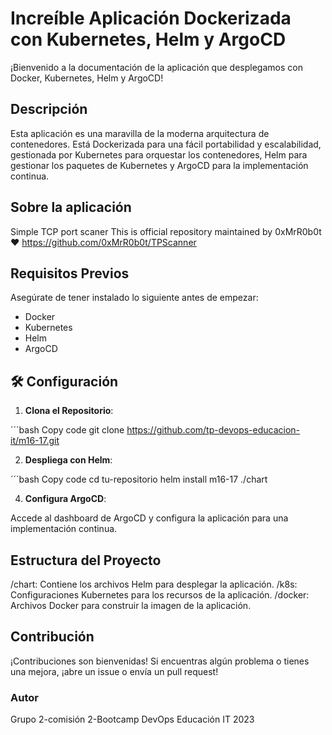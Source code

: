 # Increíble Aplicación Dockerizada con Kubernetes, Helm y ArgoCD
¡Bienvenido a la documentación de la aplicación que desplegamos con Docker, Kubernetes, Helm y ArgoCD!

## Descripción
Esta aplicación es una maravilla de la moderna arquitectura de contenedores. Está Dockerizada para una fácil portabilidad y escalabilidad, gestionada por Kubernetes para orquestar los contenedores, Helm para gestionar los paquetes de Kubernetes y ArgoCD para la implementación continua.

## Sobre la aplicación
Simple TCP port scaner
This is official repository maintained by 0xMrR0b0t ❤️
https://github.com/0xMrR0b0t/TPScanner

## Requisitos Previos
Asegúrate de tener instalado lo siguiente antes de empezar:

- Docker
- Kubernetes
- Helm
- ArgoCD
  
## 🛠 Configuración
1. **Clona el Repositorio**:

´´´bash
Copy code
git clone https://github.com/tp-devops-educacion-it/m16-17.git

2. **Despliega con Helm**:

´´´bash
Copy code
cd tu-repositorio
helm install m16-17 ./chart

4. **Configura ArgoCD**:

Accede al dashboard de ArgoCD y configura la aplicación para una implementación continua.

## Estructura del Proyecto
/chart: Contiene los archivos Helm para desplegar la aplicación.
/k8s: Configuraciones Kubernetes para los recursos de la aplicación.
/docker: Archivos Docker para construir la imagen de la aplicación.

## Contribución
¡Contribuciones son bienvenidas! Si encuentras algún problema o tienes una mejora, ¡abre un issue o envía un pull request!

### Autor
Grupo 2-comisión 2-Bootcamp DevOps Educación IT 2023
